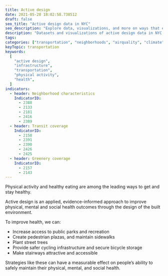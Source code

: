 ```yaml
---
title: Active design
date: 2021-05-28 18:02:58.738512
draft: false
seo_title: "Active design data in NYC"
seo_description: "Explore data, visualizations, and more on ways that environments shape health in New York City's neighborhoods."
description: "Datasets and visualizations of active design data in NYC."
tags:
categories: ["transportation", "neighborhoods", "airquality", "climate"]
keyTopic: transportation
keywords:
  [
    "active design",
    "infrastructure",
    "transportation",
    "physical activity",
    "health",
  ]
indicators:
  - header: Neighborhood characteristics
    IndicatorID:
      - 2388
      - 2133
      - 2181
      - 2416
      - 2389
  - header: Transit coverage
    IndicatorID:
      - 2158
      - 2391
      - 2390
      - 2426
      - 2425
  - header: Greenery coverage
    IndicatorID:
      - 2157
      - 2143
---
```


Physical activity and healthy eating are among the leading ways to get and stay healthy.

Active design is an applied, evidence-informed approach to improve physical, mental and social health outcomes through the design of the built environment.

To improve health, we can:

- Increase access to public parks and recreation
- Create pedestrian plazas, and maintain sidewalks
- Plant street trees
- Provide safer cycling infrastructure and secure bicycle storage
- Make stairways attractive and accessible

Strategies like these can have a measurable effect on people’s ability to safely maintain their physical, mental, and social health.
